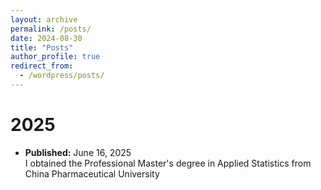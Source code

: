```yaml
---
layout: archive
permalink: /posts/
date: 2024-08-30
title: "Posts"
author_profile: true
redirect_from:
  - /wordpress/posts/
---
```


2025
======
* **Published:** June 16, 2025<br>I obtained the Professional Master's degree in Applied Statistics from China Pharmaceutical University


